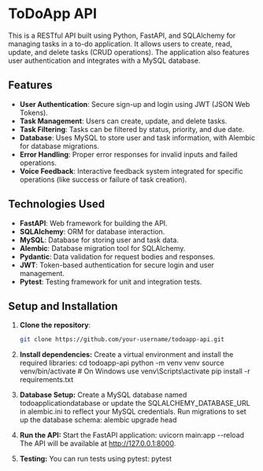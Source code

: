 # ToDoApp API

This is a RESTful API built using Python, FastAPI, and SQLAlchemy for managing tasks in a to-do application. It allows users to create, read, update, and delete tasks (CRUD operations). The application also features user authentication and integrates with a MySQL database.

## Features
- **User Authentication**: Secure sign-up and login using JWT (JSON Web Tokens).
- **Task Management**: Users can create, update, and delete tasks.
- **Task Filtering**: Tasks can be filtered by status, priority, and due date.
- **Database**: Uses MySQL to store user and task information, with Alembic for database migrations.
- **Error Handling**: Proper error responses for invalid inputs and failed operations.
- **Voice Feedback**: Interactive feedback system integrated for specific operations (like success or failure of task creation).

## Technologies Used
- **FastAPI**: Web framework for building the API.
- **SQLAlchemy**: ORM for database interaction.
- **MySQL**: Database for storing user and task data.
- **Alembic**: Database migration tool for SQLAlchemy.
- **Pydantic**: Data validation for request bodies and responses.
- **JWT**: Token-based authentication for secure login and user management.
- **Pytest**: Testing framework for unit and integration tests.


## Setup and Installation

1. **Clone the repository**:
   ```bash
   git clone https://github.com/your-username/todoapp-api.git
   
2. **Install dependencies:**
Create a virtual environment and install the required libraries:
  cd todoapp-api
  python -m venv venv
  source venv/bin/activate  # On Windows use venv\Scripts\activate
  pip install -r requirements.txt

3. **Database Setup:**
Create a MySQL database named todoapplicationdatabase or update the SQLALCHEMY_DATABASE_URL in alembic.ini to reflect your MySQL credentials.
Run migrations to set up the database schema:
  alembic upgrade head

4. **Run the API:**
Start the FastAPI application:
  uvicorn main:app --reload
The API will be available at http://127.0.0.1:8000.

5. **Testing:**
You can run tests using pytest:
 pytest
